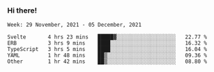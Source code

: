 ### Hi there!

<!--START_SECTION:waka-->
```text
Week: 29 November, 2021 - 05 December, 2021

Svelte       4 hrs 23 mins   █████▓░░░░░░░░░░░░░░░░░░░   22.77 % 
ERB          3 hrs 9 mins    ████░░░░░░░░░░░░░░░░░░░░░   16.32 % 
TypeScript   3 hrs 5 mins    ████░░░░░░░░░░░░░░░░░░░░░   16.04 % 
YAML         1 hr 48 mins    ██▒░░░░░░░░░░░░░░░░░░░░░░   09.36 % 
Other        1 hr 42 mins    ██▒░░░░░░░░░░░░░░░░░░░░░░   08.80 % 
```
<!--END_SECTION:waka-->
